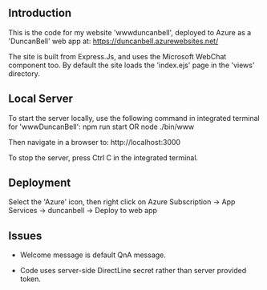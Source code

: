 ## Introduction
This is the code for my website 'wwwduncanbell', deployed to Azure as a 'DuncanBell' web app at:
https://duncanbell.azurewebsites.net/

The site is built from Express.Js, and uses the Microsoft WebChat component too.
By default the site loads the 'index.ejs' page in the 'views' directory.


## Local Server
To start the server locally, use the following command in integrated terminal for 'wwwDuncanBell':
   npm run start
OR
   node ./bin/www

Then navigate in a browser to:
   http://localhost:3000

To stop the server, press Ctrl C in the integrated terminal.


## Deployment
Select the 'Azure' icon, then right click on Azure Subscription -> App Services -> duncanbell -> Deploy to web app


## Issues
* Welcome message is default QnA message.

* Code uses server-side DirectLine secret rather than server provided token.
